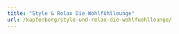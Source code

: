 ```yaml
---
title: "Style & Relax Die Wohlfühllounge"
url: /kapfenberg/style-und-relax-die-wohlfuehllounge/
---
```

